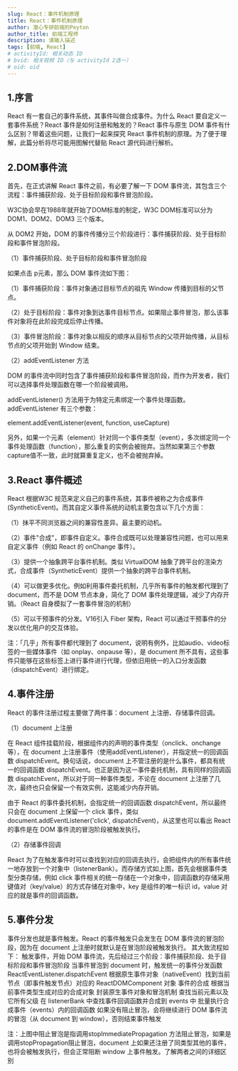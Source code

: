 ```yaml
---
slug: React：事件机制原理
title: React：事件机制原理
author: 潜心专研前端的Peyton
author_title: 前端工程师
description: 请输入描述
tags: [前端, React]
# activityId: 相关动态 ID
# bvid: 相关视频 ID（与 activityId 2选一）
# oid: oid
---
```


## 1.序言

React 有一套自己的事件系统，其事件叫做合成事件。为什么 React 要自定义一套事件系统？React 事件是如何注册和触发的？React 事件与原生 DOM 事件有什么区别？带着这些问题，让我们一起来探究 React 事件机制的原理。为了便于理解，此篇分析将尽可能用图解代替贴 React 源代码进行解析。


## 2.DOM事件流

首先，在正式讲解 React 事件之前，有必要了解一下 DOM 事件流，其包含三个流程：事件捕获阶段、处于目标阶段和事件冒泡阶段。

W3C协会早在1988年就开始了DOM标准的制定，W3C DOM标准可以分为 DOM1、DOM2、DOM3 三个版本。

从 DOM2 开始，DOM 的事件传播分三个阶段进行：事件捕获阶段、处于目标阶段和事件冒泡阶段。


（1）事件捕获阶段、处于目标阶段和事件冒泡阶段

如果点击 p元素，那么 DOM 事件流如下图：

（1）事件捕获阶段：事件对象通过目标节点的祖先 Window 传播到目标的父节点。

（2）处于目标阶段：事件对象到达事件目标节点。如果阻止事件冒泡，那么该事件对象将在此阶段完成后停止传播。

（3）事件冒泡阶段：事件对象以相反的顺序从目标节点的父项开始传播，从目标节点的父项开始到 Window 结束。


（2）addEventListener 方法

DOM 的事件流中同时包含了事件捕获阶段和事件冒泡阶段，而作为开发者，我们可以选择事件处理函数在哪一个阶段被调用。


addEventListener() 方法用于为特定元素绑定一个事件处理函数。addEventListener 有三个参数：

element.addEventListener(event, function, useCapture)



另外，如果一个元素（element）针对同一个事件类型（event），多次绑定同一个事件处理函数（function），那么重复的实例会被抛弃。当然如果第三个参数capture值不一致，此时就算重复定义，也不会被抛弃掉。


## 3.React 事件概述

React 根据W3C 规范来定义自己的事件系统，其事件被称之为合成事件 (SyntheticEvent)。而其自定义事件系统的动机主要包含以下几个方面：

（1）抹平不同浏览器之间的兼容性差异。最主要的动机。

（2）事件"合成"，即事件自定义。事件合成既可以处理兼容性问题，也可以用来自定义事件（例如 React 的 onChange 事件）。

（3）提供一个抽象跨平台事件机制。类似 VirtualDOM 抽象了跨平台的渲染方式，合成事件（SyntheticEvent）提供一个抽象的跨平台事件机制。

（4）可以做更多优化。例如利用事件委托机制，几乎所有事件的触发都代理到了 document，而不是 DOM 节点本身，简化了 DOM 事件处理逻辑，减少了内存开销。（React 自身模拟了一套事件冒泡的机制）

（5）可以干预事件的分发。V16引入 Fiber 架构，React 可以通过干预事件的分发以优化用户的交互体验。


注：「几乎」所有事件都代理到了 document，说明有例外，比如audio、video标签的一些媒体事件（如 onplay、onpause 等），是 document 所不具有，这些事件只能够在这些标签上进行事件进行代理，但依旧用统一的入口分发函数（dispatchEvent）进行绑定。


## 4.事件注册

React 的事件注册过程主要做了两件事：document 上注册、存储事件回调。

（1）document 上注册

在 React 组件挂载阶段，根据组件内的声明的事件类型（onclick、onchange 等），在 document 上注册事件（使用addEventListener），并指定统一的回调函数 dispatchEvent。换句话说，document 上不管注册的是什么事件，都具有统一的回调函数 dispatchEvent。也正是因为这一事件委托机制，具有同样的回调函数 dispatchEvent，所以对于同一种事件类型，不论在 document 上注册了几次，最终也只会保留一个有效实例，这能减少内存开销。


由于 React 的事件委托机制，会指定统一的回调函数 dispatchEvent，所以最终只会在 document 上保留一个 click 事件，类似document.addEventListener('click', dispatchEvent)，从这里也可以看出 React 的事件是在 DOM 事件流的冒泡阶段被触发执行。


（2）存储事件回调

React 为了在触发事件时可以查找到对应的回调去执行，会把组件内的所有事件统一地存放到一个对象中（listenerBank）。而存储方式如上图，首先会根据事件类型分类存储，例如 click 事件相关的统一存储在一个对象中，回调函数的存储采用键值对（key/value）的方式存储在对象中，key 是组件的唯一标识 id，value 对应的就是事件的回调函数。

## 5.事件分发

事件分发也就是事件触发。React 的事件触发只会发生在 DOM 事件流的冒泡阶段，因为在 document 上注册时就默认是在冒泡阶段被触发执行。
其大致流程如下：
触发事件，开始 DOM 事件流，先后经过三个阶段：事件捕获阶段、处于目标阶段和事件冒泡阶段
当事件冒泡到 document 时，触发统一的事件分发函数 ReactEventListener.dispatchEvent
根据原生事件对象（nativeEvent）找到当前节点（即事件触发节点）对应的 ReactDOMComponent 对象
事件的合成
根据当前事件类型生成对应的合成对象
封装原生事件对象和冒泡机制
查找当前元素以及它所有父级
在 listenerBank 中查找事件回调函数并合成到 events 中
批量执行合成事件（events）内的回调函数
如果没有阻止冒泡，会将继续进行 DOM 事件流的冒泡（从 document 到 window），否则结束事件触发


注：上图中阻止冒泡是指调用stopImmediatePropagation 方法阻止冒泡，如果是调用stopPropagation阻止冒泡，document 上如果还注册了同类型其他的事件，也将会被触发执行，但会正常阻断 window 上事件触发。了解两者之间的详细区别

